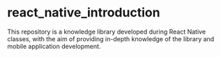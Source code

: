 # react_native_introduction
This repository is a knowledge library developed during React Native classes, with the aim of providing in-depth knowledge of the library and mobile application development.
